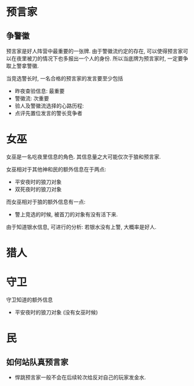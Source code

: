 # 预言家

## 争警徽

预言家是好人阵营中最重要的一张牌. 由于警徽流约定的存在, 可以使得预言家可以在夜里被刀的情况下也多报出一个人的身份.
所以当底牌为预言家时, 一定要争取上警拿警徽.

当竞选警长时, 一名合格的预言家的发言要至少包括

- 昨夜查验信息: 最重要
- 警徽流: 次重要
- 验人及警徽流选择的心路历程:
- 点评先置位发言的警长竞争者

# 女巫

女巫是一名吃夜里信息的角色. 其信息量之大可能仅次于狼和预言家.

女巫相对于其他神和民的额外信息在于两点:

- 平安夜时的狼刀对象
- 双死夜时的狼刀对象

而女巫相对于狼的额外信息有一点:
- 警上竞选的时候, 被首刀的对象有没有活下来.

由于知道银水信息, 可进行的分析: 若银水没有上警, 大概率是好人.

# 猎人

# 守卫

守卫知道的额外信息

- 平安夜时的狼刀对象 (没有女巫时候)

# 民

## 如何站队真预言家

- 悍跳预言家一般不会在后续轮次给反对自己的玩家发金水.
